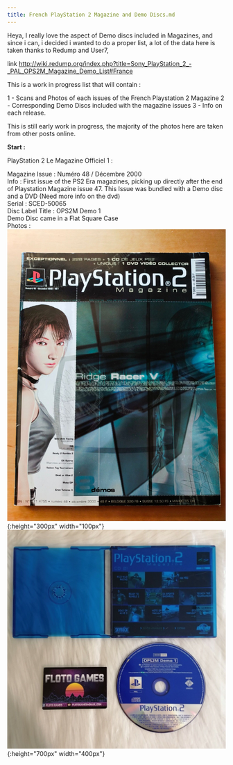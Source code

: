 ```yaml
---
title: French PlayStation 2 Magazine and Demo Discs.md
---
```


Heya, I really love the aspect of Demo discs included in Magazines, and since i can, i decided i wanted to do a proper list, a lot of the data here is taken thanks to Redump and User7,

link http://wiki.redump.org/index.php?title=Sony_PlayStation_2_-_PAL_OPS2M_Magazine_Demo_List#France

This is a work in progress list that will contain :

1 - Scans and Photos of each issues of the French Playstation 2 Magazine
2 - Corresponding Demo Discs included with the magazine issues
3 - Info on each release.

This is still early work in progress, the majority of the photos here are taken from other posts online.

**Start :**

PlayStation 2 Le Magazine Officiel 1 :

Magazine Issue : Numéro 48 / Décembre 2000 <br>
Info : First issue of the PS2 Era magazines, picking up directly after the end of Playstation Magazine issue 47. This Issue was bundled with a Demo disc and a DVD (Need more info on the dvd) <br>
Serial : SCED-50065 <br>
Disc Label Title : OPS2M Demo 1 <br>
Demo Disc came in a Flat Square Case <br>
Photos : <br>
![Magazine1](/Website/mag1.png){:height="300px" width="100px"}  
![Disc1](/Website/photo1.png){:height="700px" width="400px"}
